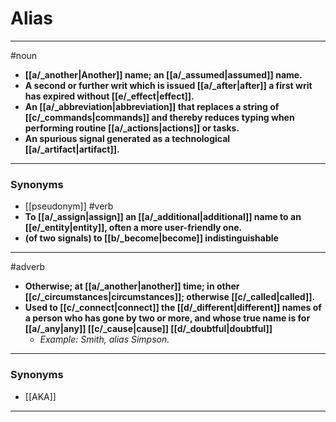 # Alias
---
#noun
- **[[a/_another|Another]] name; an [[a/_assumed|assumed]] name.**
- **A second or further writ which is issued [[a/_after|after]] a first writ has expired without [[e/_effect|effect]].**
- **An [[a/_abbreviation|abbreviation]] that replaces a string of [[c/_commands|commands]] and thereby reduces typing when performing routine [[a/_actions|actions]] or tasks.**
- **An spurious signal generated as a technological [[a/_artifact|artifact]].**
---
### Synonyms
- [[pseudonym]]
#verb
- **To [[a/_assign|assign]] an [[a/_additional|additional]] name to an [[e/_entity|entity]], often a more user-friendly one.**
- **(of two signals) to [[b/_become|become]] indistinguishable**
---
#adverb
- **Otherwise; at [[a/_another|another]] time; in other [[c/_circumstances|circumstances]]; otherwise [[c/_called|called]].**
- **Used to [[c/_connect|connect]] the [[d/_different|different]] names of a person who has gone by two or more, and whose true name is for [[a/_any|any]] [[c/_cause|cause]] [[d/_doubtful|doubtful]]**
	- _Example: Smith, alias Simpson._
---
### Synonyms
- [[AKA]]
---
